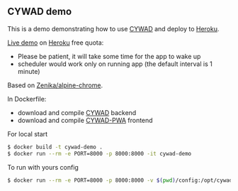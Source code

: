## CYWAD demo

This is a demo demonstrating how to use [CYWAD](https://github.com/estin/cywad) and deploy to [Heroku](https://heroku.com).

[Live demo](https://cywad.herokuapp.com/) on [Heroku](https://heroku.com) free quota:
- Please be patient, it will take some time for the app to wake up
- scheduler would work only on running app (the default interval is 1 minute)

Based on [Zenika/alpine-chrome](https://github.com/Zenika/alpine-chrome).

In Dockerfile:
 - download and compile [CYWAD](https://github.com/estin/cywad) backend
 - download and compile [CYWAD-PWA](https://github.com/estin/cywad-pwa) frontend

For local start
```bash
$ docker build -t cywad-demo .
$ docker run --rm -e PORT=8000 -p 8000:8000 -it cywad-demo
```

To run with yours config
```bash
$ docker run --rm -e PORT=8000 -p 8000:8000 -v $(pwd)/config:/opt/cywad-config -it cywad-demo
```
